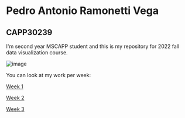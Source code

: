 # Pedro Antonio Ramonetti Vega

## CAPP30239 

I'm second year MSCAPP student and this is my repository for 2022 fall data visualization course.

![image](https://user-images.githubusercontent.com/90287027/195933144-dfa0000a-6360-4488-80ca-f9ed3b4611ba.png)

You can look at my work per week:

[Week 1](https://github.com/PRAMONETTI/CAPP30239_FA22/tree/main/week_01) 

[Week 2](https://github.com/PRAMONETTI/CAPP30239_FA22/tree/main/week_02)

[Week 3](https://github.com/PRAMONETTI/CAPP30239_FA22/tree/main/week_03)
